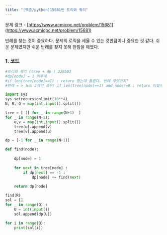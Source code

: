 ```yaml
---
title: "[백준/python]15681번 트리와 쿼리"
---
```


문제 링크 - [https://www.acmicpc.net/problem/15681](https://www.acmicpc.net/problem/15681)

반례를 찾는 것이 중요하다. 문제의 로직을 세울 수 있는 것만큼이나 중요한 것 같다. 쉬운 문제였지만 쉬운 반례를 찾지 못해 한참을 헤맸다.

### 1. 코드

```python
#트리와 쿼리 (tree + dp ) 220503
#dp[node] = 1 이후에 
#if len(tree[node]==1) : return 했는데 틀렸다. 반례 무엇이지? 
#반례 = > 노드 2개인 경우! if len(tree[node]==1) and node!=R : return 이렇게 하면 풀린다!!

import sys
sys.setrecursionlimit(10**4)
N, R, Q = map(int,input().split())

tree = [ [] for _ in range(N+1)  ]
for _ in range(N-1):
    u,v = map(int,input().split())
    tree[u].append(v)
    tree[v].append(u)

dp = [-1 for _ in range(N+1)]

def find(node):
     
    dp[node] = 1
    
    for next in tree[node] :
        if dp[next] == -1 :
            dp[node] += find(next)
    
    return dp[node]

find(R) 
sol = []
for _ in range(Q) :
    U = int(input())
    sol.append(dp[U])
    
for i in range(Q):
    print(sol[i])
```

